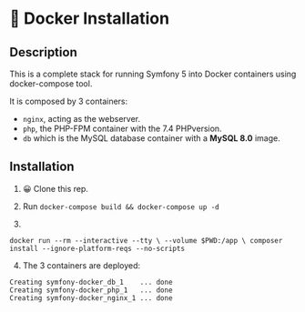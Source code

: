 
# 🐳 Docker Installation

## Description

This is a complete stack for running Symfony 5 into Docker containers using docker-compose tool.

It is composed by 3 containers:

- `nginx`, acting as the webserver.
- `php`, the PHP-FPM container with the 7.4 PHPversion.
- `db` which is the MySQL database container with a **MySQL 8.0** image.

## Installation

1. 😀 Clone this rep.

2. Run `docker-compose build && docker-compose up -d`

3.
`docker run --rm --interactive --tty \
 --volume $PWD:/app \
 composer install --ignore-platform-reqs --no-scripts`
 
4. The 3 containers are deployed: 

```
Creating symfony-docker_db_1    ... done
Creating symfony-docker_php_1   ... done
Creating symfony-docker_nginx_1 ... done
```
 
